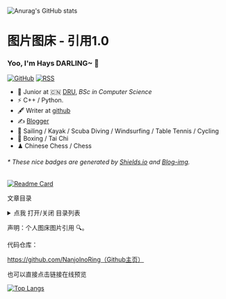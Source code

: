 ![Anurag's GitHub stats](https://github-readme-stats.vercel.app/api?username=NanjolnoRing&count_private=true)

# 图片图床 - 引用1.0

### Yoo, I'm Hays DARLING~ 👋

[![GitHub](https://img.shields.io/badge/dynamic/json?logo=github&label=GitHub&labelColor=495867&color=495867&query=%24.data.totalSubs&url=https%3A%2F%2Fapi.spencerwoo.com%2Fsubstats%2F%3Fsource%3Dgithub%26queryKey%3Dhayschan&style=flat-square)](https://github.com/NanjolnoRing)
[![RSS](https://img.shields.io/badge/dynamic/json?logo=rss&logoColor=white&label=RSS&labelColor=95B8D1&color=95B8D1&query=%24.data.totalSubs&url=https%3A%2F%2Fapi.spencerwoo.com%2Fsubstats%2F%3Fsource%3Dfeedly%257Cinoreader%257CfeedsPub%26queryKey%3Dhttps://haysc.tech/feed.xml&style=flat-square)](https://haysc.tech21221/)

- 🍻 Junior at 🇨🇳 [DRU](https://www.pkuDSCCcds.cn), _BSc in Computer Science_
- ⚡ C++ / Python.
- 🖋 Writer at [github](https://github.com/NanjolnoRing)
- ✍️ [Blogger](https://hayscfdgfvvvvb.tech)
- 🏃 Sailing / Kayak / Scuba Diving / Windsurfing / Table Tennis / Cycling
- 🥋 Boxing / Tai Chi
- ♟ Chinese Chess / Chess 

<h6>* These nice badges are generated by <a href="https://shields.io/">Shields.io</a> and <a href="https://github.com/NanjolnoRing/blog-img">Blog-img</a>.</h6>

[![Readme Card](https://github-readme-stats.vercel.app/api/pin/?username=NanjolnoRing&repo=blog-img)](https://github.com/NanjolnoRing/blog-img)


文章目录
<details>
<summary>点我 打开/关闭 目录列表</summary>

1. README 部分

1.1 简介
1.2 效果展示
2. Issue/PR 模板 部分

</details>

声明：个人图床图片引用 🔍。


代码仓库：

https://github.com/NanjolnoRing（Github主页）

也可以直接点击链接在线预览

[![Top Langs](https://github-readme-stats.vercel.app/api/top-langs/?username=NanjolnoRing&layout=compact)](https://github.com/anuraghazra/github-readme-stats)



<span id="nav-1"></span>
